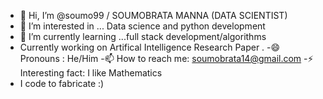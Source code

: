 - 👋 Hi, I’m @soumo99 / SOUMOBRATA MANNA (DATA SCIENTIST)
- 👀 I’m interested in ... Data science and python development
- 🌱 I’m currently learning ...full stack development/algorithms
- Currently working on Artifical Intelligence Research Paper . 
-😄 Pronouns : He/Him
-📫 How to reach me: soumobrata14@gmail.com
-⚡ Interesting fact: I like Mathematics 
- I code to fabricate :)




<!---
soumo99/soumo99 is a ✨ special ✨ repository because its `README.md` (this file) appears on your GitHub profile.
You can click the Preview link to take a look at your changes.
--->
